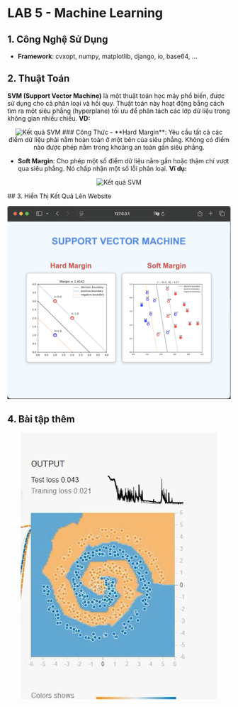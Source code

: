 # LAB 5 - Machine Learning

## 1. Công Nghệ Sử Dụng
- **Framework**: cvxopt, numpy, matplotlib, django, io, base64, ...

## 2. Thuật Toán
**SVM (Support Vector Machine)** là một thuật toán học máy phổ biến, được sử dụng cho cả phân loại và hồi quy. Thuật toán này hoạt động bằng cách tìm ra một siêu phẳng (hyperplane) tối ưu để phân tách các lớp dữ liệu trong không gian nhiều chiều.
**VD:**
<p align="center">
  <img src="https://datatron.com/wp-content/uploads/2021/05/Support-Vector-Machine.png" alt="Kết quả SVM">
### Công Thức
- **Hard Margin**: Yêu cầu tất cả các điểm dữ liệu phải nằm hoàn toàn ở một bên của siêu phẳng. Không có điểm nào được phép nằm trong khoảng an toàn gần siêu phẳng.
  
- **Soft Margin**: Cho phép một số điểm dữ liệu nằm gần hoặc thậm chí vượt qua siêu phẳng. Nó chấp nhận một số lỗi phân loại.
**Ví dụ:**
<p align="center">
  <img src="https://www.researchgate.net/publication/356551692/figure/fig2/AS:1094438449360942@1637945868697/Hard-margin-and-soft-margin-SVM-segmentation-hyperplane.jpg" alt="Kết quả SVM">
</p>
## 3. Hiển Thị Kết Quả Lên Website
<p align="center">
  <img src="https://github.com/tramit-work/LAB5-MachineLearning/blob/main/mylab5/static/photos/photo2.png" alt="Kết quả SVM">
</p>

## 4. Bài tập thêm
<p align="center">
  <img src="https://github.com/tramit-work/LAB5-MachineLearning/blob/main/mylab5/static/photos/photo3.png" alt="Kết quả so sánh SVM">
</p>
